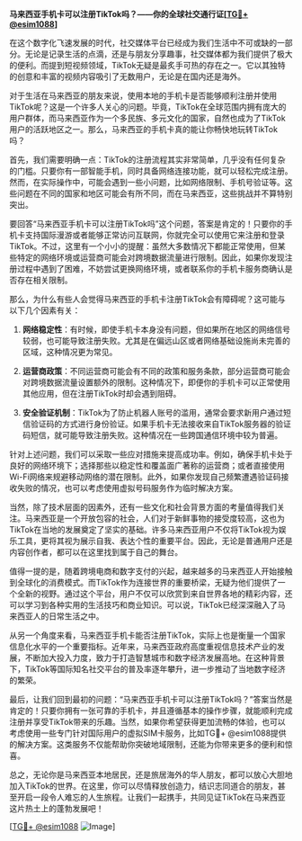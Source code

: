 **马来西亚手机卡可以注册TikTok吗？——你的全球社交通行证[[TG💪+ @esim1088](https://t.me/s/esim1088)]**

在这个数字化飞速发展的时代，社交媒体平台已经成为我们生活中不可或缺的一部分。无论是记录生活的点滴，还是与朋友分享趣事，社交媒体都为我们提供了极大的便利。而提到短视频领域，TikTok无疑是最炙手可热的存在之一。它以其独特的创意和丰富的视频内容吸引了无数用户，无论是在国内还是海外。

对于生活在马来西亚的朋友来说，使用本地的手机卡是否能够顺利注册并使用TikTok呢？这是一个许多人关心的问题。毕竟，TikTok在全球范围内拥有庞大的用户群体，而马来西亚作为一个多民族、多元文化的国家，自然也成为了TikTok用户的活跃地区之一。那么，马来西亚的手机卡真的能让你畅快地玩转TikTok吗？

首先，我们需要明确一点：TikTok的注册流程其实非常简单，几乎没有任何复杂的门槛。只要你有一部智能手机，同时具备网络连接功能，就可以轻松完成注册。然而，在实际操作中，可能会遇到一些小问题，比如网络限制、手机号验证等。这些问题在不同的国家和地区可能会有所不同，而在马来西亚，这些挑战并不算特别突出。

要回答“马来西亚手机卡可以注册TikTok吗”这个问题，答案是肯定的！只要你的手机卡支持国际漫游或者能够正常访问互联网，你就完全可以使用它来注册和登录TikTok。不过，这里有一个小小的提醒：虽然大多数情况下都能正常使用，但某些特定的网络环境或运营商可能会对跨境数据流量进行限制。因此，如果你发现注册过程中遇到了困难，不妨尝试更换网络环境，或者联系你的手机卡服务商确认是否存在相关限制。

那么，为什么有些人会觉得马来西亚的手机卡注册TikTok会有障碍呢？这可能与以下几个因素有关：

1. **网络稳定性**：有时候，即使手机卡本身没有问题，但如果所在地区的网络信号较弱，也可能导致注册失败。尤其是在偏远山区或者网络基础设施尚未完善的区域，这种情况更为常见。
   
2. **运营商政策**：不同运营商可能会有不同的政策和服务条款，部分运营商可能会对跨境数据流量设置额外的限制。这种情况下，即便你的手机卡可以正常使用其他应用，但在注册TikTok时却会遇到阻碍。

3. **安全验证机制**：TikTok为了防止机器人账号的滥用，通常会要求新用户通过短信验证码的方式进行身份验证。如果手机卡无法接收来自TikTok服务器的验证码短信，就可能导致注册失败。这种情况在一些跨国通信环境中较为普遍。

针对上述问题，我们可以采取一些应对措施来提高成功率。例如，确保手机卡处于良好的网络环境下；选择那些以稳定性和覆盖面广著称的运营商；或者直接使用Wi-Fi网络来规避移动网络的潜在限制。此外，如果你发现自己频繁遭遇验证码接收失败的情况，也可以考虑使用虚拟号码服务作为临时解决方案。

当然，除了技术层面的因素外，还有一些文化和社会背景方面的考量值得我们关注。马来西亚是一个开放包容的社会，人们对于新鲜事物的接受度较高，这也为TikTok在当地的发展奠定了坚实的基础。许多马来西亚用户不仅将TikTok视为娱乐工具，更将其视为展示自我、表达个性的重要平台。因此，无论是普通用户还是内容创作者，都可以在这里找到属于自己的舞台。

值得一提的是，随着跨境电商和数字支付的兴起，越来越多的马来西亚人开始接触到全球化的消费模式。而TikTok作为连接世界的重要桥梁，无疑为他们提供了一个全新的视野。通过这个平台，用户不仅可以欣赏到来自世界各地的精彩内容，还可以学习到各种实用的生活技巧和商业知识。可以说，TikTok已经深深融入了马来西亚人的日常生活之中。

从另一个角度来看，马来西亚手机卡能否注册TikTok，实际上也是衡量一个国家信息化水平的一个重要指标。近年来，马来西亚政府高度重视信息技术产业的发展，不断加大投入力度，致力于打造智慧城市和数字经济发展高地。在这种背景下，TikTok等国际知名社交平台的普及率逐年攀升，进一步推动了当地数字经济的繁荣。

最后，让我们回到最初的问题：“马来西亚手机卡可以注册TikTok吗？”答案当然是肯定的！只要你拥有一张可靠的手机卡，并且遵循基本的操作步骤，就能顺利完成注册并享受TikTok带来的乐趣。当然，如果你希望获得更加流畅的体验，也可以考虑使用一些专门针对国际用户的虚拟SIM卡服务，比如TG💪+ @esim1088提供的解决方案。这类服务不仅能帮助你突破地域限制，还能为你带来更多的便利和惊喜。

总之，无论你是马来西亚本地居民，还是旅居海外的华人朋友，都可以放心大胆地加入TikTok的世界。在这里，你可以尽情释放创造力，结识志同道合的朋友，甚至开启一段令人难忘的人生旅程。让我们一起携手，共同见证TikTok在马来西亚这片热土上的蓬勃发展吧！

[[TG💪+ @esim1088](https://t.me/s/esim1088) ![Image](https://i.postimg.cc/4NQfJmqS/Snipaste-2025-05-13-00-14-12.png)]